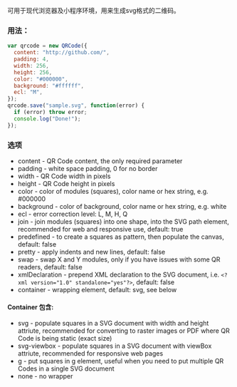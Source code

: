 可用于现代浏览器及小程序环境，用来生成svg格式的二维码。

### 用法：

```javascript
var qrcode = new QRCode({
  content: "http://github.com/",
  padding: 4,
  width: 256,
  height: 256,
  color: "#000000",
  background: "#ffffff",
  ecl: "M",
});
qrcode.save("sample.svg", function(error) {
  if (error) throw error;
  console.log("Done!");
});
```

### 选项

- content - QR Code content, the only required parameter
- padding - white space padding, 0 for no border
- width - QR Code width in pixels
- height - QR Code height in pixels
- color - color of modules (squares), color name or hex string, e.g. #000000
- background - color of background, color name or hex string, e.g. white
- ecl - error correction level: L, M, H, Q
- join - join modules (squares) into one shape, into the SVG path element, recommended for web and responsive use, default: true
- predefined - to create a squares as pattern, then populate the canvas, default: false
- pretty - apply indents and new lines, default: false
- swap - swap X and Y modules, only if you have issues with some QR readers, default: false
- xmlDeclaration - prepend XML declaration to the SVG document, i.e. `<?xml version="1.0" standalone="yes"?>`, default: false
- container - wrapping element, default: svg, see below

#### Container 包含:

- svg - populate squares in a SVG document with width and height attriute, recommended for converting to raster images or PDF where QR Code is being static (exact size)
- svg-viewbox - populate squares in a SVG document with viewBox attriute, recommended for responsive web pages
- g - put squares in g element, useful when you need to put multiple QR Codes in a single SVG document
- none - no wrapper
